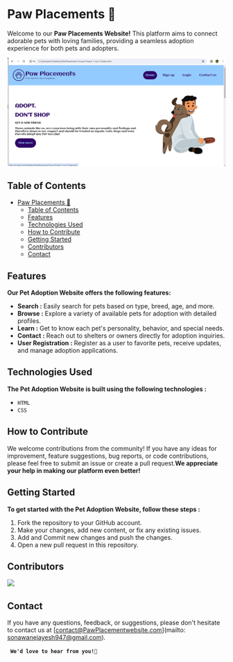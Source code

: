 # Paw Placements 🐾

Welcome to our **Paw Placements Website!** This platform aims to connect adorable pets with loving families, providing a seamless adoption experience for both pets and adopters.

![Pet Adoption Website](./img/Screenshot%20(67).png)

## Table of Contents

- [Paw Placements 🐾](#paw-placements-)
  - [Table of Contents](#table-of-contents)
  - [Features](#features)
  - [Technologies Used](#technologies-used)
  - [How to Contribute](#how-to-contribute)
  - [Getting Started](#getting-started)
  - [Contributors](#contributors)
  - [Contact](#contact)

## Features

**Our Pet Adoption Website offers the following features:**

- **Search :** Easily search for pets based on type, breed, age, and more.
- **Browse :** Explore a variety of available pets for adoption with detailed profiles.
- **Learn :** Get to know each pet's personality, behavior, and special needs.
- **Contact :** Reach out to shelters or owners directly for adoption inquiries.
- **User Registration :** Register as a user to favorite pets, receive updates, and manage adoption applications.

## Technologies Used

  **The Pet Adoption Website is built using the following technologies :**

- ```HTML```
- ```CSS```



## How to Contribute
We welcome contributions from the community! If you have any ideas for improvement, feature suggestions, bug reports, or code contributions, please feel free to submit an issue or create a pull request.**We appreciate your help in making our platform even better!**


## Getting Started

  **To get started with the Pet Adoption Website, follow these steps :**

1. Fork the repository to your GitHub account.
2. Make your changes, add new content, or fix any existing issues.
3. Add and Commit new changes and push the changes.
4. Open a new pull request in this repository.

## Contributors

<a href="https://github.com/SamruddhiSalkute/PawPlacements-Group-Project-1-icp-7/graphs/contributors">
  <img src="https://contrib.rocks/image?repo=SamruddhiSalkute/PawPlacements-Group-Project-1-icp-7" />
</a>



## Contact

If you have any questions, feedback, or suggestions, please don't hesitate to contact us at [contact@PawPlacementwebsite.com](mailto:  
sonawanejayesh947@gmail.com).

**``` We'd love to hear from you!💖```**
